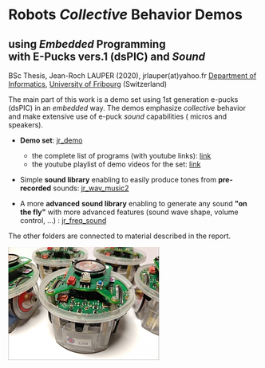 # Robots *Collective* Behavior Demos 

## using *Embedded* Programming <br/>with E-Pucks vers.1 (dsPIC) and *Sound*

BSc Thesis, Jean-Roch LAUPER (2020), jrlauper(at)yahoo.fr 
[Department of Informatics](http://diuf.unifr.ch), [University of Fribourg](http://www.unifr.ch) (Switzerland)

The main part of this work is a demo set using 1st generation e-pucks (dsPIC) in an *embedded* way. 
The demos emphasize *collective* behavior and make extensive use of e-puck *sound* capabilities ( micros and speakers). 

- **Demo set**: [jr_demo](https://github.com/jrlauper/jrl_epuck/tree/master/jr_demo)
    - the complete list of programs (with youtube links): [link](https://github.com/jrlauper/jrl_epuck/blob/master/jr_demo/programs-list.md)
    - the youtube playlist of demo videos for the set: [link](https://www.youtube.com/playlist?list=PLrscHgSUZPdr38tirAsB4_4Q93khKP9Rv)

- Simple **sound library** enabling to easily produce tones from **pre-recorded** sounds: [jr_wav_music2](https://github.com/jrlauper/jrl_epuck/tree/master/jr_wav_music2)
- A more **advanced** **sound library** enabling to generate any sound **"on the fly"** with more advanced features (sound wave shape, volume control, ...) : [jr_freq_sound](https://github.com/jrlauper/jrl_epuck/tree/master/jr_freq_sound)

The other folders are connected to material described in the report.

![e-puck](image.jpg)



